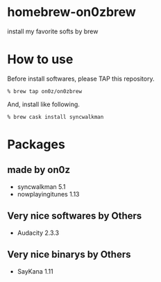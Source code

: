 # homebrew-on0zbrew
install my favorite softs by brew

# How to use

Before install softwares, please TAP this repository.

```
% brew tap on0z/on0zbrew
```

And, install like following.

```
% brew cask install syncwalkman
```

# Packages

## made by on0z
 - syncwalkman 5.1
 - nowplayingitunes 1.13

## Very nice softwares by Others

 - Audacity 2.3.3

## Very nice binarys by Others
 
 - SayKana 1.11
